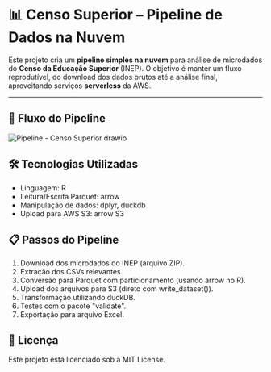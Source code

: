 # 📊 Censo Superior – Pipeline de Dados na Nuvem

Este projeto cria um **pipeline simples na nuvem** para análise de microdados do **Censo da Educação Superior** (INEP). O objetivo é manter um fluxo reprodutível, do download dos dados brutos até a análise final, aproveitando serviços **serverless** da AWS.

---

## 🚀 Fluxo do Pipeline

![Pipeline - Censo Superior drawio](https://github.com/user-attachments/assets/db9d1e7c-6fdc-4496-a518-f358389f8b6d)
    
## 🛠 Tecnologias Utilizadas

- Linguagem: R
- Leitura/Escrita Parquet: arrow
- Manipulação de dados: dplyr, duckdb
- Upload para AWS S3: arrow S3 

## 📋 Passos do Pipeline

1. Download dos microdados do INEP (arquivo ZIP).
2. Extração dos CSVs relevantes.
3. Conversão para Parquet com particionamento (usando arrow no R).
4. Upload dos arquivos para S3 (direto com write_dataset()).
5. Transformação utilizando duckDB.
6. Testes com o pacote "validate".
7. Exportação para arquivo Excel.

## 📜 Licença

Este projeto está licenciado sob a MIT License.



